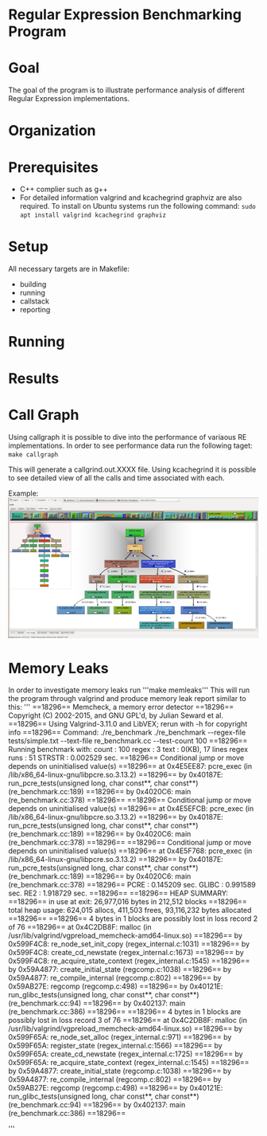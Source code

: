 Regular Expression Benchmarking Program
===

Goal
==

The goal of the program is to illustrate performance analysis of different Regular Expression implementations.


Organization
==

Prerequisites
==
- C++ complier such as g++
- For detailed information valgrind and kcachegrind graphviz are also required.
    To install on Ubuntu systems run the following command:
    `sudo apt install valgrind kcachegrind graphviz` 

Setup
==

All necessary targets are in Makefile:
- building
- running
- callstack 
- reporting

Running
==

Results
==

Call Graph
=

Using callgraph it is possible to dive into the performance of variaous RE implementations.
In order to see performance data run the following taget:
`make callgraph`

This will generate a callgrind.out.XXXX file. Using kcachegrind it is possible to see detailed view of all the calls
and time associated with each.

Example:
![alt text](https://raw.githubusercontent.com/itigran/re_benchmark/master/doc/callgraph.png?token=ABISCNODJO5PLILXN4DERXK42T6AW "Callgraph")


Memory Leaks
=
In order to investigate memory leaks run 
'''make memleaks'''
This will run the program through valgrind and produce memory leak report similar to this:
'''
==18296== Memcheck, a memory error detector
==18296== Copyright (C) 2002-2015, and GNU GPL'd, by Julian Seward et al.
==18296== Using Valgrind-3.11.0 and LibVEX; rerun with -h for copyright info
==18296== Command: ./re_benchmark ./re_benchmark --regex-file tests/simple.txt --text-file re_benchmark.cc --test-count 100
==18296== 
Running benchmark with:
        count      : 100
        regex      : 3
        text       : 0(KB), 17 lines
        regex runs : 51
STRSTR    : 0.002529 sec.
==18296== Conditional jump or move depends on uninitialised value(s)
==18296==    at 0x4E5EE87: pcre_exec (in /lib/x86_64-linux-gnu/libpcre.so.3.13.2)
==18296==    by 0x40187E: run_pcre_tests(unsigned long, char const**, char const**) (re_benchmark.cc:189)
==18296==    by 0x4020C6: main (re_benchmark.cc:378)
==18296== 
==18296== Conditional jump or move depends on uninitialised value(s)
==18296==    at 0x4E5EFCB: pcre_exec (in /lib/x86_64-linux-gnu/libpcre.so.3.13.2)
==18296==    by 0x40187E: run_pcre_tests(unsigned long, char const**, char const**) (re_benchmark.cc:189)
==18296==    by 0x4020C6: main (re_benchmark.cc:378)
==18296== 
==18296== Conditional jump or move depends on uninitialised value(s)
==18296==    at 0x4E5F768: pcre_exec (in /lib/x86_64-linux-gnu/libpcre.so.3.13.2)
==18296==    by 0x40187E: run_pcre_tests(unsigned long, char const**, char const**) (re_benchmark.cc:189)
==18296==    by 0x4020C6: main (re_benchmark.cc:378)
==18296== 
PCRE      : 0.145209 sec.
GLIBC     : 0.991589 sec.
RE2       : 1.918729 sec.
==18296== 
==18296== HEAP SUMMARY:
==18296==     in use at exit: 26,977,016 bytes in 212,512 blocks
==18296==   total heap usage: 624,015 allocs, 411,503 frees, 93,116,232 bytes allocated
==18296== 
==18296== 4 bytes in 1 blocks are possibly lost in loss record 2 of 76
==18296==    at 0x4C2DB8F: malloc (in /usr/lib/valgrind/vgpreload_memcheck-amd64-linux.so)
==18296==    by 0x599F4C8: re_node_set_init_copy (regex_internal.c:1031)
==18296==    by 0x599F4C8: create_cd_newstate (regex_internal.c:1673)
==18296==    by 0x599F4C8: re_acquire_state_context (regex_internal.c:1545)
==18296==    by 0x59A4877: create_initial_state (regcomp.c:1038)
==18296==    by 0x59A4877: re_compile_internal (regcomp.c:802)
==18296==    by 0x59AB27E: regcomp (regcomp.c:498)
==18296==    by 0x40121E: run_glibc_tests(unsigned long, char const**, char const**) (re_benchmark.cc:94)
==18296==    by 0x402137: main (re_benchmark.cc:386)
==18296== 
==18296== 4 bytes in 1 blocks are possibly lost in loss record 3 of 76
==18296==    at 0x4C2DB8F: malloc (in /usr/lib/valgrind/vgpreload_memcheck-amd64-linux.so)
==18296==    by 0x599F65A: re_node_set_alloc (regex_internal.c:971)
==18296==    by 0x599F65A: register_state (regex_internal.c:1566)
==18296==    by 0x599F65A: create_cd_newstate (regex_internal.c:1725)
==18296==    by 0x599F65A: re_acquire_state_context (regex_internal.c:1545)
==18296==    by 0x59A4877: create_initial_state (regcomp.c:1038)
==18296==    by 0x59A4877: re_compile_internal (regcomp.c:802)
==18296==    by 0x59AB27E: regcomp (regcomp.c:498)
==18296==    by 0x40121E: run_glibc_tests(unsigned long, char const**, char const**) (re_benchmark.cc:94)
==18296==    by 0x402137: main (re_benchmark.cc:386)
==18296== 

'''

